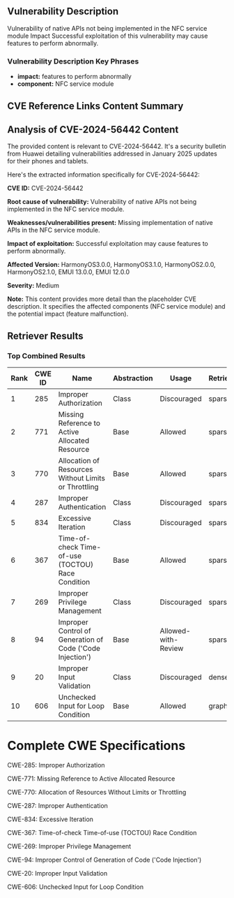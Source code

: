 ## Vulnerability Description
Vulnerability of native APIs not being implemented in the NFC service module Impact Successful exploitation of this vulnerability may cause features to perform abnormally.

### Vulnerability Description Key Phrases
- **impact:** features to perform abnormally
- **component:** NFC service module

## CVE Reference Links Content Summary
## Analysis of CVE-2024-56442 Content

The provided content is relevant to CVE-2024-56442. It's a security bulletin from Huawei detailing vulnerabilities addressed in January 2025 updates for their phones and tablets.

Here's the extracted information specifically for CVE-2024-56442:

**CVE ID:** CVE-2024-56442

**Root cause of vulnerability:** Vulnerability of native APIs not being implemented in the NFC service module.

**Weaknesses/vulnerabilities present:**  Missing implementation of native APIs in the NFC service module.

**Impact of exploitation:** Successful exploitation may cause features to perform abnormally.

**Affected Version:** HarmonyOS3.0.0, HarmonyOS3.1.0, HarmonyOS2.0.0, HarmonyOS2.1.0, EMUI 13.0.0, EMUI 12.0.0

**Severity:** Medium

**Note:** This content provides more detail than the placeholder CVE description. It specifies the affected components (NFC service module) and the potential impact (feature malfunction).

## Retriever Results

### Top Combined Results

| Rank | CWE ID | Name | Abstraction | Usage  | Retrievers | Individual Scores |
|------|--------|------|-------------|-------|------------|-------------------|
| 1 | 285 | Improper Authorization | Class | Discouraged | sparse | 0.044 |
| 2 | 771 | Missing Reference to Active Allocated Resource | Base | Allowed | sparse | 0.043 |
| 3 | 770 | Allocation of Resources Without Limits or Throttling | Base | Allowed | sparse | 0.043 |
| 4 | 287 | Improper Authentication | Class | Discouraged | sparse | 0.042 |
| 5 | 834 | Excessive Iteration | Class | Discouraged | sparse | 0.042 |
| 6 | 367 | Time-of-check Time-of-use (TOCTOU) Race Condition | Base | Allowed | sparse | 0.041 |
| 7 | 269 | Improper Privilege Management | Class | Discouraged | sparse | 0.041 |
| 8 | 94 | Improper Control of Generation of Code ('Code Injection') | Base | Allowed-with-Review | sparse | 0.041 |
| 9 | 20 | Improper Input Validation | Class | Discouraged | dense | 0.543 |
| 10 | 606 | Unchecked Input for Loop Condition | Base | Allowed | graph | 0.003 |



# Complete CWE Specifications

CWE-285: Improper Authorization

CWE-771: Missing Reference to Active Allocated Resource

CWE-770: Allocation of Resources Without Limits or Throttling

CWE-287: Improper Authentication

CWE-834: Excessive Iteration

CWE-367: Time-of-check Time-of-use (TOCTOU) Race Condition

CWE-269: Improper Privilege Management

CWE-94: Improper Control of Generation of Code ('Code Injection')

CWE-20: Improper Input Validation

CWE-606: Unchecked Input for Loop Condition